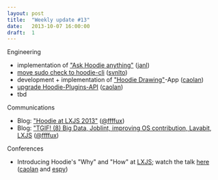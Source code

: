 ```yaml
---
layout: post
title:  "Weekly update #13"
date:   2013-10-07 16:00:00
draft:  1
---
```


Engineering

* implementation of ["Ask Hoodie anything"](https://github.com/hoodiehq/feedback) ([janl](https://github.com/janl))
* [move sudo check to hoodie-cli](https://github.com/hoodiehq/hoodie-server/commit/5051967000ad4ea55a72dc4e283b97e82f575b4d) ([svnlto](https://github.com/svnlto))
* development + implementation of ["Hoodie Drawing"](https://github.com/caolan/hoodie-drawing)-App ([caolan](https://github.com/caolan))
* [upgrade Hoodie-Plugins-API](https://github.com/hoodiehq/hoodie-plugins-manager/commit/783217fd298c6a1a13865c2c565359a4b41a5db7) ([caolan](https://github.com/caolan))
* tbd

Communications

* Blog: ["Hoodie at LXJS 2013"](http://blog.hood.ie/2013/10/hoodie-at-lxjs-2013/) ([@ffffux](https://github.com/ffffux))
* Blog: ["TGIF! (8) Big Data, Joblint, improving OS contribution, Lavabit, LXJS](http://blog.hood.ie/2013/10/tgif-big-data-joblint-improving-os-contribution-lavabit-lxjs/) ([@ffffux](https://github.com/ffffux))

Conferences
* Introducing Hoodie's "Why" and "How" at [LXJS](http://2013.lxjs.org); watch the talk [here](http://www.youtube.com/watch?v=iyjwlvwOoA4) ([caolan](https://github.com/caolan) and [espy](https://github.com/espy))
